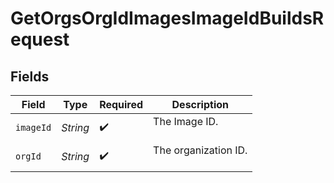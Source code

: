 # GetOrgsOrgIdImagesImageIdBuildsRequest


## Fields

| Field                  | Type                   | Required               | Description            |
| ---------------------- | ---------------------- | ---------------------- | ---------------------- |
| `imageId`              | *String*               | :heavy_check_mark:     | The Image ID.<br/><br/> |
| `orgId`                | *String*               | :heavy_check_mark:     | The organization ID.<br/><br/> |